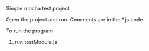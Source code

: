 Simple mocha test project

Open the project and run.
Comments are in the *.js code

To run the program

1. run testModule.js
